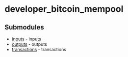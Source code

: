 # developer_bitcoin_mempool

<!-- CUSTOM DOCS START -->

<!-- CUSTOM DOCS END -->

## Submodules
- [inputs](inputs/README.md) - inputs
- [outputs](outputs/README.md) - outputs
- [transactions](transactions/README.md) - transactions

